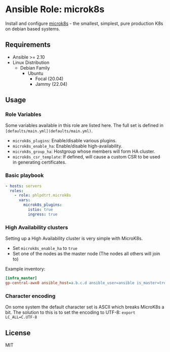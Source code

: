 # Ansible Role: microk8s

Install and configure [microk8s](https://microk8s.io/) - the smallest, simplest, pure production K8s on debian based systems.

## Requirements

* Ansible >= 2.10
* Linux Distribution
    * Debian Family
        * Ubuntu
            * Focal (20.04)
            * Jammy (22.04)

## Usage

### Role Variables

Some variables available in this role are listed here.  The full set is
defined in `[defaults/main.yml](defaults/main.yml)`.
* `microk8s_plugins`: Enable/disable various plugins.
* `microk8s_enable_ha`: Enable/disable high-availability.
* `microk8s_group_ha`: Hostgroup whose members will form HA cluster.
* `microk8s_csr_template`: If defined, will cause a custom CSR to be used in
  generating certificates.

### Basic playbook

```yaml
- hosts: servers
  roles:
    - role: phlpdtrt.microk8s
      vars:
        microk8s_plugins:
          istio: true
          ingress: true
```

### High Availability clusters

Setting up a High Availability cluster is very simple with MicroK8s.

* Set `microk8s_enable_ha` to `true`
* Set one of the nodes as the master node (The nodes all others will join to)

Example inventory:
```ini
[infra_master]
gp-central-awx0 ansible_host=a.b.c.d ansible_user=ansible is_master=true
```

### Character encoding

On some system the default character set is ASCII which breaks MicroK8s a bit. The solution to this is to set the
encoding to UTF-8: `export LC_ALL=C.UTF-8`

## License

MIT
